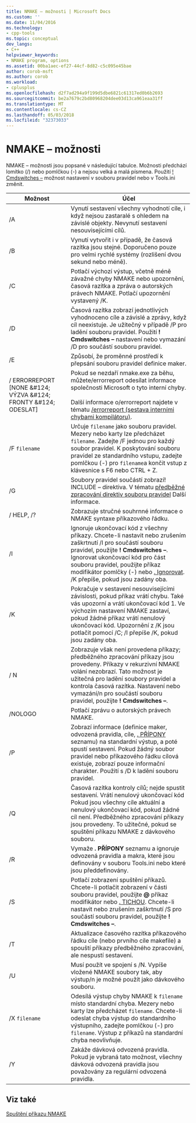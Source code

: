 ```yaml
---
title: NMAKE – možnosti | Microsoft Docs
ms.custom: ''
ms.date: 11/04/2016
ms.technology:
- cpp-tools
ms.topic: conceptual
dev_langs:
- C++
helpviewer_keywords:
- NMAKE program, options
ms.assetid: 00ba1aec-ef27-44cf-8d82-c5c095e45bae
author: corob-msft
ms.author: corob
ms.workload:
- cplusplus
ms.openlocfilehash: d2f7ad294a9f199d5dbe6821c61317ed0b6b2693
ms.sourcegitcommit: be2a7679c2bd80968204dee03d13ca961eaa31ff
ms.translationtype: MT
ms.contentlocale: cs-CZ
ms.lasthandoff: 05/03/2018
ms.locfileid: "32373033"
---
```

# <a name="nmake-options"></a>NMAKE – možnosti
NMAKE – možnosti jsou popsané v následující tabulce. Možnosti předchází lomítko (/) nebo pomlčkou (-) a nejsou velká a malá písmena. Použití [! Cmdswitches –](../build/makefile-preprocessing-directives.md) možnost nastavení v souboru pravidel nebo v Tools.ini změnit.  
  
|Možnost|Účel|  
|------------|-------------|  
|/A|Vynutí sestavení všechny vyhodnotí cíle, i když nejsou zastaralé s ohledem na závislé objekty. Nevynutí sestavení nesouvisejícími cílů.|  
|/B|Vynutí vytvořit i v případě, že časová razítka jsou stejné. Doporučeno pouze pro velmi rychlé systémy (rozlišení dvou sekund nebo méně).|  
|/C|Potlačí výchozí výstup, včetně méně závažné chyby NMAKE nebo upozornění, časová razítka a zpráva o autorských právech NMAKE. Potlačí upozornění vystavený /K.|  
|/D|Časová razítka zobrazí jednotlivých vyhodnoceno cíle a závislé a zprávy, když cíl neexistuje. Je užitečný v případě /P pro ladění souboru pravidel. Použití **! Cmdswitches –** nastavení nebo vymazání /D pro součástí souboru pravidel.|  
|/E|Způsobí, že proměnné prostředí k přepsání souboru pravidel definice maker.|  
|/ ERRORREPORT [NONE &AMP;#124; VÝZVA &AMP;#124; FRONTY &AMP;#124; ODESLAT]|Pokud se nezdaří nmake.exe za běhu, můžete/errorreport odesílat informace společnosti Microsoft o tyto interní chyby.<br /><br /> Další informace o/errorreport najdete v tématu [/errorreport (sestava interními chybami kompilátoru)](../build/reference/errorreport-report-internal-compiler-errors.md).|  
|/F `filename`|Určuje `filename` jako souboru pravidel. Mezery nebo karty lze předcházet `filename`. Zadejte /F jednou pro každý soubor pravidel. K poskytování souboru pravidel ze standardního vstupu, zadejte pomlčkou (-) pro `filename`a končit vstup z klávesnice s F6 nebo CTRL + Z.|  
|/G|Soubory pravidel součástí zobrazí! INCLUDE – direktiva.  V tématu [předběžné zpracování direktiv souboru pravidel](../build/makefile-preprocessing-directives.md) Další informace.|  
|/ HELP, /?|Zobrazuje stručné souhrnné informace o NMAKE syntaxe příkazového řádku.|  
|/I|Ignoruje ukončovací kód z všechny příkazy. Chcete-li nastavit nebo zrušením zaškrtnutí /I pro součástí souboru pravidel, použijte **! Cmdswitches –**. Ignorovat ukončovací kód pro část souboru pravidel, použijte příkaz modifikátor pomlčky (-) nebo [. Ignorovat](../build/dot-directives.md). /K přepíše, pokud jsou zadány oba.|  
|/K|Pokračuje v sestavení nesouvisejícími závislosti, pokud příkaz vrátí chybu. Také vás upozorní a vrátí ukončovací kód 1. Ve výchozím nastavení NMAKE zastaví, pokud žádné příkaz vrátí nenulový ukončovací kód. Upozornění z /K jsou potlačit pomocí /C; /I přepíše /K, pokud jsou zadány oba.|  
|/ N|Zobrazuje však není provedena příkazy; předběžného zpracování příkazy jsou provedeny. Příkazy v rekurzivní NMAKE volání nezobrazí. Tato možnost je užitečná pro ladění soubory pravidel a kontrola časová razítka. Nastavení nebo vymazání/n pro součástí souboru pravidel, použijte **! Cmdswitches –**.|  
|/NOLOGO|Potlačí zprávu o autorských právech NMAKE.|  
|/P|Zobrazí informace (definice maker, odvozená pravidla, cíle, [. PŘÍPONY](../build/dot-directives.md) seznamu) na standardní výstup, a poté spustí sestavení. Pokud žádný soubor pravidel nebo příkazového řádku cílová existuje, zobrazí pouze informační charakter. Použití s /D k ladění souboru pravidel.|  
|/Q|Časová razítka kontroly cílů; nejde spustit sestavení. Vrátí nenulový ukončovací kód Pokud jsou všechny cíle aktuální a nenulový ukončovací kód, pokud žádné cíl není. Předběžného zpracování příkazy jsou provedeny. To užitečné, pokud se spuštění příkazu NMAKE z dávkového souboru.|  
|/R|Vymaže **. PŘÍPONY** seznamu a ignoruje odvozená pravidla a makra, které jsou definovány v souboru Tools.ini nebo které jsou předdefinovány.|  
|/S|Potlačí zobrazení spuštění příkazů. Chcete-li potlačit zobrazení v části souboru pravidel, použijte **@** příkaz modifikátor nebo [. TICHOU](../build/dot-directives.md). Chcete-li nastavit nebo zrušením zaškrtnutí /S pro součástí souboru pravidel, použijte **! Cmdswitches –**.|  
|/T|Aktualizace časového razítka příkazového řádku cíle (nebo prvního cíle makefile) a spouští příkazy předběžného zpracování, ale nespustí sestavení.|  
|/U|Musí použít ve spojení s /N. Vypíše vložené NMAKE soubory tak, aby výstup/n je možné použít jako dávkového souboru.|  
|/X `filename`|Odesílá výstup chyby NMAKE k `filename` místo standardní chyba. Mezery nebo karty lze předcházet `filename`. Chcete-li odeslat chyba výstup do standardního výstupního, zadejte pomlčkou (-) pro `filename`. Výstup z příkazů na standardní chyba neovlivňuje.|  
|/Y|Zakáže dávková odvozená pravidla. Pokud je vybraná tato možnost, všechny dávková odvozená pravidla jsou považovány za regulární odvozená pravidla.|  
  
## <a name="see-also"></a>Viz také  
 [Spuštění příkazu NMAKE](../build/running-nmake.md)
